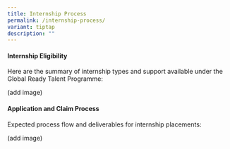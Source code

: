 ```yaml
---
title: Internship Process
permalink: /internship-process/
variant: tiptap
description: ""
---
```

<h4>Internship Eligibility</h4>
<p>Here are the summary of internship types and support available under the
Global Ready Talent Programme:</p>
<p>(add image)</p>
<h4>Application and Claim Process</h4>
<p>Expected process flow and deliverables for internship placements:</p>
<p>(add image)</p>